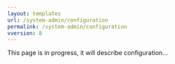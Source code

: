 ```yaml
---
layout: templates
url: /system-admin/configuration
permalink: /system-admin/configuration
vversion: 8
---
```



This page is in progress, it will describe configuration...

